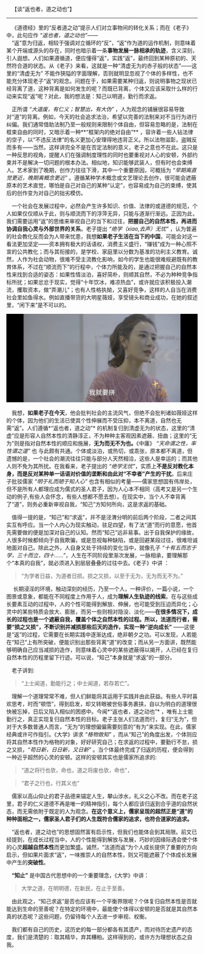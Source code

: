   &emsp;【谈“返也者，道之动也”】

  ---

  &emsp;《道德经》里的“反者道之动”提示人们对立事物间的转化关系；而在《老子》中，此句应作 *“返也者，道之动也”*——
<br>&emsp;“返”意为归返，相较于强调对立循环的“反”，“返”作为道的运作机制，则意味着某个开端或源头的存在，同时也暗示着一条**事物发展一脉相承的轨迹**，含义深刻，引人遐想。人们如果遵循道，便应懂得“返”，实践“返”，最终回到某种原初的、天然符合道的状态。从《老子》来看，这就是一种“清虚无为的赤子般的状态”——这里的“清虚无为”
不能作狭隘的字面理解，否则就明显忽视了个体的多样性，也不能充分体现老子“返”的观念。问题在于，如果需要某种归返，则说明事物之现状已经背离了道，这种背离是如何发生的呢？而既已背离，个体又应该采取什么样的行动来实现“返”呢？对此，我的想法是：知己以明道，勤行而求返。

&emsp;正所谓 *“大道废，有仁义；智慧出，有大伪”* ，人为观念的铺展很容易导致对“道”的背离。例如，今天的社会追求法治，希望以完善的法制来对不当行为进行纠偏。我们通常借助法制乃至一般规则来限制个体自由，但容易忽略的是，法制在框束自由的同时，又暗示着一种**“框架内的绝对自由”** ，容许着一些人钻法律的空子，以“不违反法律”的名义更加心安理得地违背正义。所以法物滋彰，盗贼反而多有——当然，这样讲完全不是在否定法制的意义，老子之意也不在此。这只是一种反思的视角，提醒人们在强调制度理性的同时也要重视对人心的安顿，外部约束并不是解决一切问题的根本办法。相似地，知识能够武装人，但有时也会束缚人。艺术家到了晚期，创作力往往下滑，其中一个重要原因，可概括为 *“早期离直觉更近，晚期离概念更近”* 。遵循某种学术概念或文艺理论去创作，很可能会遮蔽原本的艺术直觉，哪怕是自己对自己的某种“认定”，也容易成为自己的束缚，使其后的创作变为对自己的拙劣模仿。

&emsp;一个社会在发展过程中，必然会产生许多知识、价值、法律的或道德的规范，个人如果仅仅顺从于此，则与顺流而下的浮萍无异，只能与道渐行渐远。正因为此，我们需要运用“返”的思维来审视自己的当下和过往，**把握自己的自然本性，再进而协调自我心灵与外部世界的关系**。老子提出 *“绝学（xiao,去声）无忧”* ，认为普遍的社会教化反而会为人带来忧患，我想**如果老子生活在当下的中国**，可能会对这一看法更加坚定——资本拥有极大的话语权，消费主义盛行，“赚钱”成为一种心照不宣的公共教化；而与其衔接的，是学校、家庭里以分数为基准的功利主义教育。诚然，人作为社会动物，很难不受主流教化影响，如今的学生也能很难规避既有的教育体系，不过在“顺流而下”的行程中，个体力所能及的，是通过把握自己的自然本性来找到合适的姿态：如果性情淡泊，喜好简朴，则顺其自然，不必为种种竞争指标所扰；如果忿忿于现实，觉得“十年饮冰，难凉热血”，或许就应该积极投入潮流，攫取资本，做“弄潮儿”；也有人性格执拗，又喜好竞争，这样的人自当在消费社会里如鱼得水。例如直播带货的大明星薇娅，享受镜头和商业成功，在她的叙述里，“闲下来”是不可以的。

![](/assets/images/11.jpg)

&emsp;我想，**如果老子在今天**，他会批判社会的主流风气，但绝不会批判诸如薇娅这样的个体，因为他们的生活已使其个性伸展而不受压抑，本不离道，自然也无需“返”。人们遵循*“返也者，道之动”* 的机制复归到清虚无为的状态，这里的“清虚”应是形容人自然本性的清静淳正，不为种种主客观因素遮蔽、扭曲；这里的“无为”则是指对自然本性的顺应和施展，**无为而无不为也。**《中庸》 *“天命谓之性，率性谓之道”* 也 与此颇有共通。个体或淡泊，或热切，或乖张，原本都不离道，但遗憾的是，一个社会的潮流往往只能与部分人天然相洽，这些人是幸运的；而其他人则不免为其所扰。在我看来，老子提出的  *“绝学无忧”*，实质上**不是反对教化本身，而是反对某种单一话语对价值的垄断和由此对“不幸者”产生的干扰**。后来庄子批驳儒家 *“明于礼而陋于知人心”* 也含有相似的考量——儒家思想固有伟岸处，但不是所有人都理应成为儒式的圣人君子，因为人心本不相同（高考又是另一个生动的例子,有些人会怀念，有些人想都不愿去想）。在现实中，当个人不幸背离了“道”，则务必重新审视自我，“知己”方知何所向，这是求返的基础。

&emsp;值得一提的是，“知己”和“求返”，并不是泾渭分明的前后两个阶段，二者之间其实互有呼应。当一个人内心为现实触动，驻足四望，有了法“道”而行的意愿，他首先需要做的便是加深对自己的认知。然而“知己”远非易事。出于自我保护的缘故，人很多时候都倾向于自我欺骗，或是忽视每种缺陷，或是回避某段过往，很难坦诚地面对自己。除此之外，人自身又处于持续的变化当中，就像孔子 *“十有五而志于学，三十而立，四十……”*，人生在不同阶段里渐次发展，一脉相承，要理解那个“本真的自我”，就必须进入到层层叠叠的过往中去。《老子》中讲 ：
>“为学者日益，为道者日损。损之又损，以至于无为，无为而无不为。”

&emsp; 长期浸淫的环境，触动深刻的经历，乃至一个人，一种评价，一篇小说，一个图景或意象，都能在不同程度上作用于人，成为**理解人生轨迹的线索**。在与这些成长要素互动的过程中，人的个性可能得到解放、伸展，也可能受到压迫而异化；心灵中的某些特质会放大、膨胀，而另一些则相对隐没、淡化——**在很多情况下，成长的过程也是一个遮蔽自我，覆盖个体之自然本性的过程。所以，法道而行者，需要“损之又损”，不断识别并减损那些后天的造作，实现一种“逆向成长”** ——这便是“返”的过程，它需要在长期实践中逐渐达成，绝非朝夕之功。可以发现，人若能在“知己”上有所突破，便能识别出那些背离“道”的改变；而从另一方面讲，既然能够明确自己应当减损的造作，则意味着心灵中的某些遮蔽得以揭开，人已经在复归自然本性的历程里留下行迹。可以说，“知己”本身就是“求返”的一部分。

&emsp;老子讲到:
>“上士闻道，勤能行之；中士闻道，若存若亡”。

&emsp;理解一个道理常常不难，但人们鲜能将其运用于实践并由此获益。有些人平时喜欢思考，时而“顿悟”，得到启发，却又转眼被世俗事务裹挟，自以为明白的道理很快被忘掉，日后又陷入相似的困惑中。今闻*“返也者，道之动也”* ，唯有上士能勤行之，真正实现复归自然本性的目标。老子主张人们法道而行，复归“无为”，但对于大多数普通人而言，“无为”的理想偏偏需要刻意的“有为”来实现。在此，儒家经典或许可作指引。《大学》讲求 *“格物致知”* ，而从“知己”的角度出发，个体则应将其自然本性作为格物的对象，好好研究自己；在求返的过程中，要勤行不怠，损之又损，*“苟日新，日日新，又日新”* 。当个体最终完成了归返的历程，便会得到一种近乎超然的心灵的安顿。这样的安顿其实也是儒家所追求的:
>“道之将行也欤，命也，道之将废也欤，命也”，

>“君子之行也，行其义也”

&emsp;儒家以高山仰止的君子品德来锚定人生，攀山涉水，礼义之心不改。而在老子这里，君子的仁义道德不再是唯一的精神指引，每个人都应该归返到合乎道的自然状态，而无需依附于既定的人为观念。**在这个意义上，儒家呈现的超然正是“道”的种种面相之一，儒家圣人君子们的人生既符合儒家的追求，也符合道家的追求。**

&emsp;“返也者，道之动也”的思想固然富有启示性，但我们也能体会到其局限。前文已经提到，在成长过程当中，人的个性能得到解放与发展，巧妙的因缘际遇会使个体的心灵**超越自然本性**而更加繁盛。诚然，“法道而返”为个人成长提供了重要的方向启示，但如果片面求“返”，一味推崇人的自然本性，则又可能遮蔽了个体成长发展中产生的**突破性**。

&emsp;**“知止”** 是中国古代思想中的一个重要理念，《大学》中讲：
>大学之道，在明明德，在新民，在止于至善。

&emsp;由此观之，“知己求返”是否也应该有一个平衡界限呢？个体复归自然本性是否就能达到生命的至善呢？在特定的环境中，最能使个体得以安顿的是否就是其自然本真的状态呢？这些问题，仍留待每个人去进一步审视、权衡。  

&emsp;我们都有自己的历史，这历史的每一部分都各有其遗产，而对待历史遗产的态度，我们是清楚的：取其精华，弃其糟粕。这样得到的，或许方为理想状态之自我。
